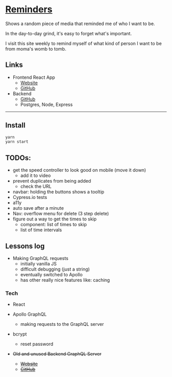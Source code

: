 # [Reminders](https://fullchee-reminders.netlify.app/)

Shows a random piece of media that reminded me of who I want to be.

In the day-to-day grind, it's easy to forget what's important.

I visit this site weekly to remind myself of what kind of person I want to be from moma's womb to tomb.

## Links

- Frontend React App
  - [Website](https://fullchee-values.netlify.com/)
  - [GitHub](https://github.com/Fullchee/values-client)
- Backend
  - [GitHub](https://github.com/Fullchee/reminders-backend)
  - Postgres, Node, Express

---

## Install

```bash
yarn
yarn start
```

## TODOs:

- get the speed controller to look good on mobile (move it down)
  - add it to video
- prevent duplicates from being added
  - check the URL
- navbar: holding the buttons shows a tooltip
- Cypress.io tests
- a11y
- auto save after a minute
- Nav: overflow menu for delete (3 step delete)
- figure out a way to get the times to skip
  - component: list of times to skip
  - list of time intervals

## Lessons log

- Making GraphQL requests
  - initially vanilla JS
  - difficult debugging (just a string)
  - eventually switched to Apollo
  - has other really nice features like: caching

### Tech

- React
- Apollo GraphQL
  - making requests to the GraphQL server
- bcrypt
  - reset password


- ~~Old and unused Backend GraphQL Server~~
  - ~~[Website](https://fullchee-values-backend.herokuapp.com/)~~
  - ~~[GitHub](https://github.com/Fullchee/values-backend)~~

